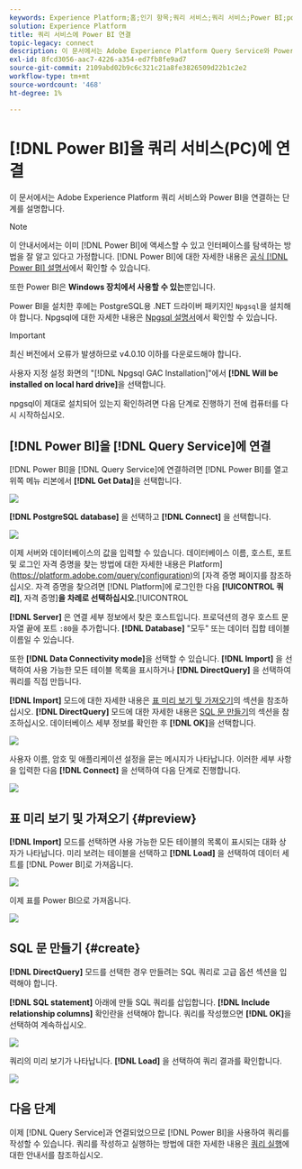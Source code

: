 ```yaml
---
keywords: Experience Platform;홈;인기 항목;쿼리 서비스;쿼리 서비스;Power BI;power bi;쿼리 서비스에 연결
solution: Experience Platform
title: 쿼리 서비스에 Power BI 연결
topic-legacy: connect
description: 이 문서에서는 Adobe Experience Platform Query Service와 Power BI을 연결하는 단계를 안내합니다.
exl-id: 8fcd3056-aac7-4226-a354-ed7fb8fe9ad7
source-git-commit: 2109abd02b9c6c321c21a8fe3826509d22b1c2e2
workflow-type: tm+mt
source-wordcount: '468'
ht-degree: 1%

---
```


# [!DNL Power BI]을 쿼리 서비스(PC)에 연결

이 문서에서는 Adobe Experience Platform 쿼리 서비스와 Power BI을 연결하는 단계를 설명합니다.

>[!NOTE]
>
> 이 안내서에서는 이미 [!DNL Power BI]에 액세스할 수 있고 인터페이스를 탐색하는 방법을 잘 알고 있다고 가정합니다. [!DNL Power BI]에 대한 자세한 내용은 [공식 [!DNL Power BI] 설명서](https://docs.microsoft.com/ko-ko/power-bi/)에서 확인할 수 있습니다.
>
> 또한 Power BI은 **Windows 장치에서 사용할 수 있는**&#x200B;뿐입니다.

Power BI을 설치한 후에는 PostgreSQL용 .NET 드라이버 패키지인 `Npgsql`을 설치해야 합니다. Npgsql에 대한 자세한 내용은 [Npgsql 설명서](https://www.npgsql.org/doc/index.html)에서 확인할 수 있습니다.

>[!IMPORTANT]
>
>최신 버전에서 오류가 발생하므로 v4.0.10 이하를 다운로드해야 합니다.

사용자 지정 설정 화면의 &quot;[!DNL Npgsql GAC Installation]&quot;에서 **[!DNL Will be installed on local hard drive]**&#x200B;을 선택합니다.

npgsql이 제대로 설치되어 있는지 확인하려면 다음 단계로 진행하기 전에 컴퓨터를 다시 시작하십시오.

## [!DNL Power BI]을 [!DNL Query Service]에 연결

[!DNL Power BI]을 [!DNL Query Service]에 연결하려면 [!DNL Power BI]를 열고 위쪽 메뉴 리본에서 **[!DNL Get Data]**&#x200B;을 선택합니다.

![](../images/clients/power-bi/open-power-bi.png)

**[!DNL PostgreSQL database]** 을 선택하고 **[!DNL Connect]** 을 선택합니다.

![](../images/clients/power-bi/get-data.png)

이제 서버와 데이터베이스의 값을 입력할 수 있습니다. 데이터베이스 이름, 호스트, 포트 및 로그인 자격 증명을 찾는 방법에 대한 자세한 내용은 Platform](https://platform.adobe.com/query/configuration)의 [자격 증명 페이지를 참조하십시오. 자격 증명을 찾으려면 [!DNL Platform]에 로그인한 다음 **[!UICONTROL 쿼리]**, 자격 증명&#x200B;]**을 차례로 선택하십시오.**[!UICONTROL 

**[!DNL Server]** 은 연결 세부 정보에서 찾은 호스트입니다. 프로덕션의 경우 호스트 문자열 끝에 포트 `:80`을 추가합니다. **[!DNL Database]** &quot;모두&quot; 또는 데이터 집합 테이블 이름일 수 있습니다.

또한 **[!DNL Data Connectivity mode]**&#x200B;을 선택할 수 있습니다. **[!DNL Import]** 을 선택하여 사용 가능한 모든 테이블 목록을 표시하거나 **[!DNL DirectQuery]** 을 선택하여 쿼리를 직접 만듭니다.

**[!DNL Import]** 모드에 대한 자세한 내용은 [표 미리 보기 및 가져오기](#preview)의 섹션을 참조하십시오. **[!DNL DirectQuery]** 모드에 대한 자세한 내용은 [SQL 문 만들기](#create)의 섹션을 참조하십시오. 데이터베이스 세부 정보를 확인한 후 **[!DNL OK]**&#x200B;을 선택합니다.

![](../images/clients/power-bi/connectivity-mode.png)

사용자 이름, 암호 및 애플리케이션 설정을 묻는 메시지가 나타납니다. 이러한 세부 사항을 입력한 다음 **[!DNL Connect]** 을 선택하여 다음 단계로 진행합니다.

![](../images/clients/power-bi/import-mode.png)

## 표 미리 보기 및 가져오기 {#preview}

**[!DNL Import]** 모드를 선택하면 사용 가능한 모든 테이블의 목록이 표시되는 대화 상자가 나타납니다. 미리 보려는 테이블을 선택하고 **[!DNL Load]** 을 선택하여 데이터 세트를 [!DNL Power BI]로 가져옵니다.

![](../images/clients/power-bi/preview-table.png)

이제 표를 Power BI으로 가져옵니다.

![](../images/clients/power-bi/import-table.png)

## SQL 문 만들기 {#create}

**[!DNL DirectQuery]** 모드를 선택한 경우 만들려는 SQL 쿼리로 고급 옵션 섹션을 입력해야 합니다.

**[!DNL SQL statement]** 아래에 만들 SQL 쿼리를 삽입합니다. **[!DNL Include relationship columns]** 확인란을 선택해야 합니다. 쿼리를 작성했으면 **[!DNL OK]**&#x200B;을 선택하여 계속하십시오.

![](../images/clients/power-bi/direct-query-mode.png)

쿼리의 미리 보기가 나타납니다. **[!DNL Load]** 을 선택하여 쿼리 결과를 확인합니다.

![](../images/clients/power-bi/preview-direct-query.png)

## 다음 단계

이제 [!DNL Query Service]과 연결되었으므로 [!DNL Power BI]을 사용하여 쿼리를 작성할 수 있습니다. 쿼리를 작성하고 실행하는 방법에 대한 자세한 내용은 [쿼리 실행](../best-practices/writing-queries.md)에 대한 안내서를 참조하십시오.
